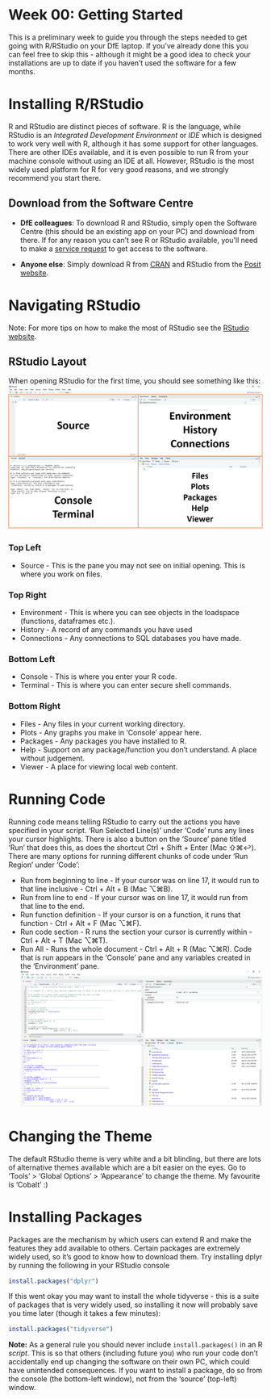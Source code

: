 
<!-- Please edit README.qmd - not README.md -->

# Week 00: Getting Started

This is a preliminary week to guide you through the steps needed to get
going with R/RStudio on your DfE laptop. If you’ve already done this you
can feel free to skip this - although it might be a good idea to check
your installations are up to date if you haven’t used the software for a
few months.

# Installing R/RStudio

R and RStudio are distinct pieces of software. R is the language, while
RStudio is an *Integrated Development Environment* or *IDE* which is
designed to work very well with R, although it has some support for
other languages. There are other IDEs available, and it is even possible
to run R from your machine console without using an IDE at all. However,
RStudio is the most widely used platform for R for very good reasons,
and we strongly recommend you start there.

## Download from the Software Centre

- **DfE colleagues**: To download R and RStudio, simply open the
  Software Centre (this should be an existing app on your PC) and
  download from there. If for any reason you can’t see R or RStudio
  available, you’ll need to make a [service
  request](https://dfe.service-now.com/serviceportal?id=sc_category&catalog_id=-1)
  to get access to the software.

- **Anyone else**: Simply download R from
  [CRAN](https://cran.rstudio.com/) and RStudio from the [Posit
  website](https://posit.co/download/rstudio-desktop/).

# Navigating RStudio

Note: For more tips on how to make the most of RStudio see the [RStudio
website](https://www.rstudio.com/products/rstudio/).

## RStudio Layout

When opening RStudio for the first time, you should see something like
this: ![](rstudio-layout.PNG "RStudio Window")

### Top Left

- Source - This is the pane you may not see on initial opening. This is
  where you work on files.

### Top Right

- Environment - This is where you can see objects in the loadspace
  (functions, dataframes etc.).
- History - A record of any commands you have used
- Connections - Any connections to SQL databases you have made.

### Bottom Left

- Console - This is where you enter your R code.
- Terminal - This is where you can enter secure shell commands.

### Bottom Right

- Files - Any files in your current working directory.
- Plots - Any graphs you make in ‘Console’ appear here.
- Packages - Any packages you have installed to R.
- Help - Support on any package/function you don’t understand. A place
  without judgement.
- Viewer - A place for viewing local web content.

# Running Code

Running code means telling RStudio to carry out the actions you have
specified in your script. ‘Run Selected Line(s)’ under ‘Code’ runs any
lines your cursor highlights. There is also a button on the ‘Source’
pane titled ‘Run’ that does this, as does the shortcut Ctrl + Shift +
Enter (Mac ⇧⌘↩). There are many options for running different chunks of
code under ‘Run Region’ under ‘Code’:

- Run from beginning to line - If your cursor was on line 17, it would
  run to that line inclusive - Ctrl + Alt + B (Mac ⌥⌘B).
- Run from line to end - If your cursor was on line 17, it would run
  from that line to the end.
- Run function definition - If your cursor is on a function, it runs
  that function - Ctrl + Alt + F (Mac ⌥⌘F).
- Run code section - R runs the section your cursor is currently
  within - Ctrl + Alt + T (Mac ⌥⌘T).
- Run All - Runs the whole document - Ctrl + Alt + R (Mac ⌥⌘R). Code
  that is run appears in the ‘Console’ pane and any variables created in
  the ‘Environment’ pane.
  ![](rstudio-console-environment.PNG "RStudio Console")

# Changing the Theme

The default RStudio theme is very white and a bit blinding, but there
are lots of alternative themes available which are a bit easier on the
eyes. Go to ‘Tools’ \> ‘Global Options’ \> ‘Appearance’ to change the
theme. My favourite is ‘Cobalt’ :)

# Installing Packages

Packages are the mechanism by which users can extend R and make the
features they add available to others. Certain packages are extremely
widely used, so it’s good to know how to download them. Try installing
dplyr by running the following in your RStudio console

``` r
install.packages("dplyr")
```

If this went okay you may want to install the whole tidyverse - this is
a suite of packages that is very widely used, so installing it now will
probably save you time later (though it takes a few minutes):

``` r
install.packages("tidyverse")
```

**Note:** As a general rule you should never include
`install.packages()` in an R *script*. This is so that others (including
future you) who run your code don’t accidentally end up changing the
software on their own PC, which could have unintended consequences. If
you want to install a package, do so from the console (the bottom-left
window), not from the ‘source’ (top-left) window.
